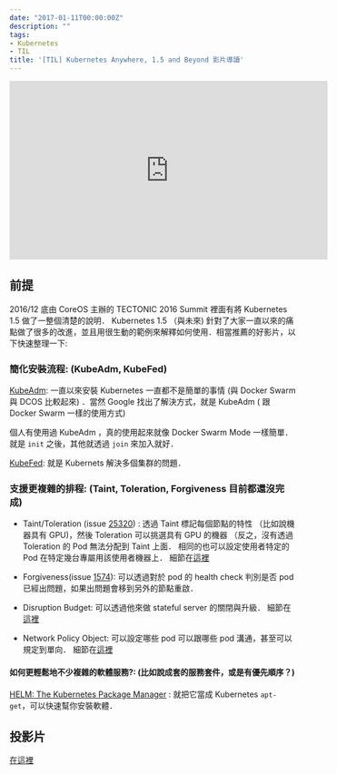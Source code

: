 ```yaml
---
date: "2017-01-11T00:00:00Z"
description: ""
tags:
- Kubernetes
- TIL
title: '[TIL] Kubernetes Anywhere, 1.5 and Beyond 影片導讀'
---
```


<iframe width="560" height="315" src="https://www.youtube.com/embed/tdYPWc_3InA" frameborder="0" allowfullscreen></iframe>


## 前提

2016/12 底由 CoreOS 主辦的 TECTONIC 2016 Summit 裡面有將 Kubernetes 1.5 做了一整個清楚的說明． Kubernetes 1.5 （與未來) 針對了大家一直以來的痛點做了很多的改進，並且用很生動的範例來解釋如何使用．相當推薦的好影片，以下快速整理一下:


### 簡化安裝流程:  (KubeAdm, KubeFed)

[KubeAdm](https://kubernetes.io/docs/getting-started-guides/kubeadm/): 一直以來安裝 Kubernetes 一直都不是簡單的事情 (與 Docker Swarm 與 DCOS 比較起來) ．當然 Google 找出了解決方式，就是 KubeAdm ( 跟 Docker Swarm 一樣的使用方式)

個人有使用過 KubeAdm ，真的使用起來就像 Docker Swarm Mode 一樣簡單．就是 `init` 之後，其他就透過 `join` 來加入就好．

[KubeFed](https://kubernetes.io/docs/admin/federation/kubefed/): 就是 Kubernets 解決多個集群的問題．


### 支援更複雜的排程: (Taint, Toleration, Forgiveness 目前都還沒完成)

- Taint/Toleration (issue [25320](https://github.com/kubernetes/kubernetes/issues/25320)) : 透過 Taint 標記每個節點的特性 （比如說機器具有 GPU)，然後 Toleration 可以挑選具有 GPU 的機器 （反之，沒有透過 Toleration 的 Pod 無法分配到 Taint 上面．  相同的也可以設定使用者特定的 Pod  在特定幾台專屬用該使用者機器上．  細節在[這裡](https://github.com/kubernetes/kubernetes/blob/master/docs/design/taint-toleration-dedicated.md)   

- Forgiveness(issue [1574](https://github.com/kubernetes/kubernetes/issues/1574)): 可以透過對於 pod 的 health check 判別是否 pod 已經出問題，如果出問題會移到另外的節點重啟．

- Disruption Budget: 可以透過他來做 stateful server 的關閉與升級． 細節在[這裡](https://kubernetes.io/docs/admin/disruptions/)

- Network Policy Object: 可以設定哪些 pod 可以跟哪些 pod 溝通，甚至可以規定到單向．  細節在[這裡](https://kubernetes.io/docs/user-guide/networkpolicies/)


#### 如何更輕鬆地不少複雜的軟體服務?: (比如說成套的服務套件，或是有優先順序？)

[HELM: The Kubernetes Package Manager](https://github.com/kubernetes/helm) : 就把它當成 Kubernetes `apt-get`，可以快速幫你安裝軟體．


## 投影片

[在這裡](http://www.slideshare.net/CoreOS_Slides/kubernetes-15-and-beyond)


